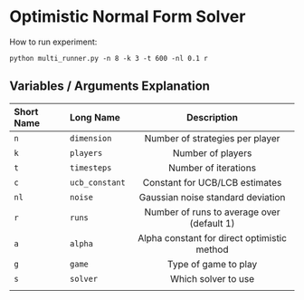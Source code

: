 # Optimistic Normal Form Solver

How to run experiment:
````
python multi_runner.py -n 8 -k 3 -t 600 -nl 0.1 r
````

## Variables / Arguments Explanation
| Short Name | Long Name      |                 Description                 |
|:-----------|:---------------|:-------------------------------------------:|
| `n`        | `dimension`    |       Number of strategies per player       |
| `k`        | `players`      |              Number of players              |
| `t`        | `timesteps`    |            Number of iterations             |
| `c`        | `ucb_constant` |       Constant for UCB/LCB estimates        |
| `nl`       | `noise`        |      Gaussian noise standard deviation      |
| `r`        | `runs`         | Number of runs to average over (default 1)  |
| `a`        | `alpha`        | Alpha constant for direct optimistic method |
| `g`        | `game`         |            Type of game to play             |
| `s`        | `solver`       |             Which solver to use             |
|||
